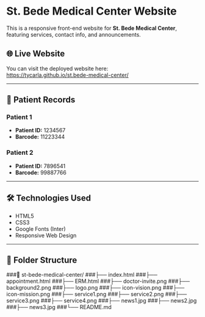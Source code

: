 # St. Bede Medical Center Website

This is a responsive front-end website for **St. Bede Medical Center**, featuring services, contact info, and announcements.

## 🌐 Live Website

You can visit the deployed website here:  
https://tycarla.github.io/st.bede-medical-center/

---

## 🧾 Patient Records

### Patient 1
- **Patient ID:** 1234567  
- **Barcode:** 11223344

### Patient 2
- **Patient ID:** 7896541  
- **Barcode:** 99887766

---

## 🛠 Technologies Used
- HTML5
- CSS3
- Google Fonts (Inter)
- Responsive Web Design

---

## 📁 Folder Structure
###📁 st-bede-medical-center/
###├── index.html
###├── appointment.html
###├── ERM.html
###├── doctor-invite.png
###├── background2.png
###├── logo.png
###├── icon-vision.png
###├── icon-mission.png
###├── service1.png
###├── service2.png
###├── service3.png
###├── service4.png
###├── news1.jpg
###├── news2.jpg
###├── news3.jpg
###└── README.md

